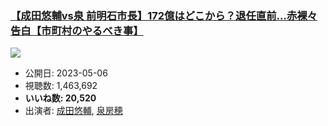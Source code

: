 ### [【成田悠輔vs泉 前明石市長】172億はどこから？退任直前…赤裸々告白【市町村のやるべき事】](https://www.youtube.com/watch?v=WyDR8GuPC_k)
[![](https://img.youtube.com/vi/WyDR8GuPC_k/sddefault.jpg)](https://www.youtube.com/watch?v=WyDR8GuPC_k)
-   公開日: 2023-05-06
-   視聴数: 1,463,692
-   **いいね数: 20,520**
-   出演者: [成田悠輔](/rehacq_fan/people/成田悠輔 "wikilink"), [泉房穂](/rehacq_fan/people/泉房穂 "wikilink")
